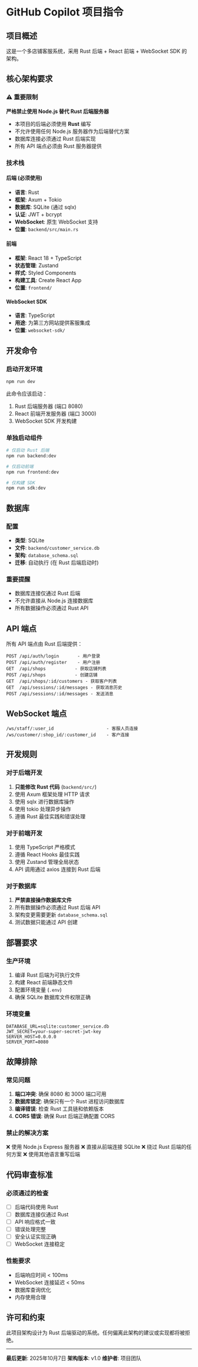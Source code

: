 # GitHub Copilot 项目指令

## 项目概述
这是一个多店铺客服系统，采用 Rust 后端 + React 前端 + WebSocket SDK 的架构。

## 核心架构要求

### ⚠️ 重要限制
**严格禁止使用 Node.js 替代 Rust 后端服务器**

- 本项目的后端必须使用 **Rust** 编写
- 不允许使用任何 Node.js 服务器作为后端替代方案
- 数据库连接必须通过 Rust 后端实现
- 所有 API 端点必须由 Rust 服务器提供

### 技术栈

#### 后端 (必须使用)
- **语言**: Rust
- **框架**: Axum + Tokio
- **数据库**: SQLite (通过 sqlx)
- **认证**: JWT + bcrypt
- **WebSocket**: 原生 WebSocket 支持
- **位置**: `backend/src/main.rs`

#### 前端
- **框架**: React 18 + TypeScript
- **状态管理**: Zustand
- **样式**: Styled Components
- **构建工具**: Create React App
- **位置**: `frontend/`

#### WebSocket SDK
- **语言**: TypeScript
- **用途**: 为第三方网站提供客服集成
- **位置**: `websocket-sdk/`

## 开发命令

### 启动开发环境
```bash
npm run dev
```
此命令应该启动：
1. Rust 后端服务器 (端口 8080)
2. React 前端开发服务器 (端口 3000)
3. WebSocket SDK 开发构建

### 单独启动组件
```bash
# 仅启动 Rust 后端
npm run backend:dev

# 仅启动前端
npm run frontend:dev

# 仅构建 SDK
npm run sdk:dev
```

## 数据库

### 配置
- **类型**: SQLite
- **文件**: `backend/customer_service.db`
- **架构**: `database_schema.sql`
- **迁移**: 自动执行 (在 Rust 后端启动时)

### 重要提醒
- 数据库连接仅通过 Rust 后端
- 不允许直接从 Node.js 连接数据库
- 所有数据操作必须通过 Rust API

## API 端点

所有 API 端点由 Rust 后端提供：

```
POST /api/auth/login       - 用户登录
POST /api/auth/register    - 用户注册
GET  /api/shops           - 获取店铺列表
POST /api/shops           - 创建店铺
GET  /api/shops/:id/customers - 获取客户列表
GET  /api/sessions/:id/messages - 获取消息历史
POST /api/sessions/:id/messages - 发送消息
```

## WebSocket 端点

```
/ws/staff/:user_id                    - 客服人员连接
/ws/customer/:shop_id/:customer_id    - 客户连接
```

## 开发规则

### 对于后端开发
1. **只能修改 Rust 代码** (`backend/src/`)
2. 使用 Axum 框架处理 HTTP 请求
3. 使用 sqlx 进行数据库操作
4. 使用 tokio 处理异步操作
5. 遵循 Rust 最佳实践和错误处理

### 对于前端开发
1. 使用 TypeScript 严格模式
2. 遵循 React Hooks 最佳实践
3. 使用 Zustand 管理全局状态
4. API 调用通过 axios 连接到 Rust 后端

### 对于数据库
1. **严禁直接操作数据库文件**
2. 所有数据操作必须通过 Rust 后端 API
3. 架构变更需要更新 `database_schema.sql`
4. 测试数据只能通过 API 创建

## 部署要求

### 生产环境
1. 编译 Rust 后端为可执行文件
2. 构建 React 前端静态文件
3. 配置环境变量 (`.env`)
4. 确保 SQLite 数据库文件权限正确

### 环境变量
```env
DATABASE_URL=sqlite:customer_service.db
JWT_SECRET=your-super-secret-jwt-key
SERVER_HOST=0.0.0.0
SERVER_PORT=8080
```

## 故障排除

### 常见问题
1. **端口冲突**: 确保 8080 和 3000 端口可用
2. **数据库锁定**: 确保只有一个 Rust 进程访问数据库
3. **编译错误**: 检查 Rust 工具链和依赖版本
4. **CORS 错误**: 确保 Rust 后端正确配置 CORS

### 禁止的解决方案
❌ 使用 Node.js Express 服务器
❌ 直接从前端连接 SQLite
❌ 绕过 Rust 后端的任何方案
❌ 使用其他语言重写后端

## 代码审查标准

### 必须通过的检查
- [ ] 后端代码使用 Rust
- [ ] 数据库连接仅通过 Rust
- [ ] API 响应格式一致
- [ ] 错误处理完整
- [ ] 安全认证实现正确
- [ ] WebSocket 连接稳定

### 性能要求
- 后端响应时间 < 100ms
- WebSocket 连接延迟 < 50ms
- 数据库查询优化
- 内存使用合理

## 许可和约束

此项目架构设计为 Rust 后端驱动的系统。任何偏离此架构的建议或实现都将被拒绝。

---

**最后更新**: 2025年10月7日
**架构版本**: v1.0
**维护者**: 项目团队